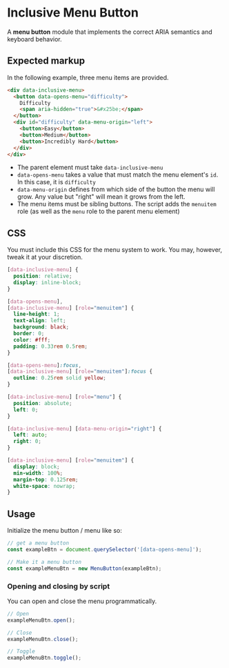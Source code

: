 # Inclusive Menu Button

A **menu button** module that implements the correct ARIA semantics and keyboard behavior.

## Expected markup

In the following example, three menu items are provided.

```html
<div data-inclusive-menu>
  <button data-opens-menu="difficulty">
    Difficulty
    <span aria-hidden="true">&#x25be;</span>
  </button>
  <div id="difficulty" data-menu-origin="left">
    <button>Easy</button>
    <button>Medium</button>
    <button>Incredibly Hard</button>
  </div>
</div>
```

* The parent element must take `data-inclusive-menu`
* `data-opens-menu` takes a value that must match the menu element's `id`. In this case, it is `difficulty`
* `data-menu-origin` defines from which side of the button the menu will grow. Any value but "right" will mean it grows from the left.
* The menu items must be sibling buttons. The script adds the `menuitem` role (as well as the `menu` role to the parent menu element)

## CSS

You must include this CSS for the menu system to work. You may, however, tweak it at your discretion.

```css
[data-inclusive-menu] {
  position: relative;
  display: inline-block;
}

[data-opens-menu], 
[data-inclusive-menu] [role="menuitem"] {
  line-height: 1;
  text-align: left;
  background: black;
  border: 0;
  color: #fff;
  padding: 0.33rem 0.5rem;
}

[data-opens-menu]:focus, 
[data-inclusive-menu] [role="menuitem"]:focus {
  outline: 0.25rem solid yellow;
}

[data-inclusive-menu] [role="menu"] {
  position: absolute;
  left: 0;
}

[data-inclusive-menu] [data-menu-origin="right"] {
  left: auto;
  right: 0;
}

[data-inclusive-menu] [role="menuitem"] {
  display: block;
  min-width: 100%;
  margin-top: 0.125rem;
  white-space: nowrap;
}
```

## Usage

Initialize the menu button / menu like so:

```js
// get a menu button 
const exampleBtn = document.querySelector('[data-opens-menu]');

// Make it a menu button
const exampleMenuBtn = new MenuButton(exampleBtn);
```

### Opening and closing by script

You can open and close the menu programmatically.

```js
// Open
exampleMenuBtn.open();

// Close
exampleMenuBtn.close();

// Toggle
exampleMenuBtn.toggle();
```
